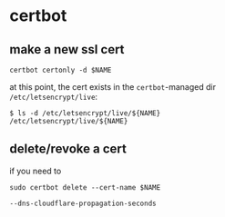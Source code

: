 # certbot

## make a new ssl cert

```shell
certbot certonly -d $NAME
```

at this point, the cert exists in the `certbot`-managed dir
`/etc/letsencrypt/live`:

```shell
$ ls -d /etc/letsencrypt/live/${NAME}
/etc/letsencrypt/live/${NAME}
```

## delete/revoke a cert

if you need to

```shell
sudo certbot delete --cert-name $NAME
```


```
--dns-cloudflare-propagation-seconds
```
